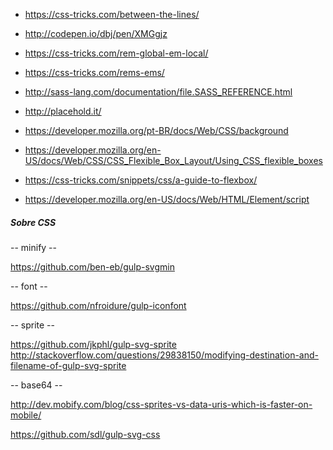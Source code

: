 

- https://css-tricks.com/between-the-lines/
- http://codepen.io/dbj/pen/XMGgjz

- https://css-tricks.com/rem-global-em-local/
- https://css-tricks.com/rems-ems/

- http://sass-lang.com/documentation/file.SASS_REFERENCE.html

- http://placehold.it/


- https://developer.mozilla.org/pt-BR/docs/Web/CSS/background


- https://developer.mozilla.org/en-US/docs/Web/CSS/CSS_Flexible_Box_Layout/Using_CSS_flexible_boxes
- https://css-tricks.com/snippets/css/a-guide-to-flexbox/

- https://developer.mozilla.org/en-US/docs/Web/HTML/Element/script


##### Sobre CSS

-- minify --

https://github.com/ben-eb/gulp-svgmin



-- font --

https://github.com/nfroidure/gulp-iconfont



-- sprite --

https://github.com/jkphl/gulp-svg-sprite
http://stackoverflow.com/questions/29838150/modifying-destination-and-filename-of-gulp-svg-sprite



-- base64 --

http://dev.mobify.com/blog/css-sprites-vs-data-uris-which-is-faster-on-mobile/

https://github.com/sdl/gulp-svg-css